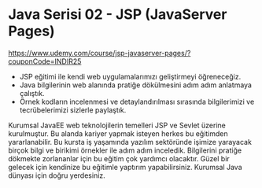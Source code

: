 # Java Serisi 02 - JSP (JavaServer Pages)

https://www.udemy.com/course/jsp-javaserver-pages/?couponCode=INDIR25

- JSP eğitimi ile kendi web uygulamalarımızı geliştirmeyi öğreneceğiz.
- Java bilgilerinin web alanında pratiğe dökülmesini adım adım anlatmaya çalıştık.
- Örnek kodların incelenmesi ve detaylandırılması sırasında bilgilerimizi ve tecrübelerimizi sizlerle paylaştık.

Kurumsal JavaEE web teknolojilerin temelleri JSP ve Sevlet üzerine kurulmuştur. Bu alanda kariyer yapmak isteyen herkes bu eğitimden yararlanabilir. Bu kursta iş yaşamında yazılım sektöründe işimize yarayacak birçok bilgi ve birikimi örnekler ile adım adım inceledik. Bilgilerini pratiğe dökmekte zorlananlar için bu eğitim çok yardımcı olacaktır. Güzel bir gelecek için kendinize bu eğitimle yaptırım yapabilirsiniz. Kurumsal Java dünyası için doğru yerdesiniz.
